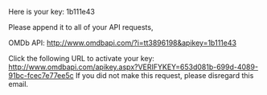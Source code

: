 Here is your key: 1b111e43

Please append it to all of your API requests,

OMDb API: http://www.omdbapi.com/?i=tt3896198&apikey=1b111e43

Click the following URL to activate your key: http://www.omdbapi.com/apikey.aspx?VERIFYKEY=653d081b-699d-4089-91bc-fcec7e77ee5c
If you did not make this request, please disregard this email.